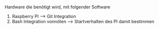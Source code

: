Hardware die benötigt wird, mit folgender Software

1. Raspberry PI --> Git Integration
2. Bash Integration vonnöten --> Startverhalten des PI damit bestimmen